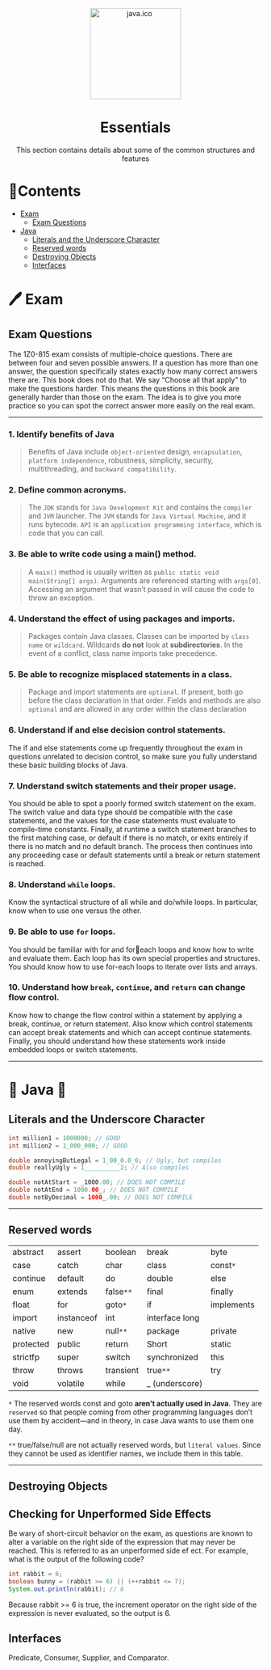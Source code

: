 <p align="center">
  <img width="180" src="./attachments/Images/java.ico" alt="java.ico">
  <h1 align="center">Essentials</h1>
  <p align="center">This section contains details about some of the common structures and features</p>
</p>

# 📝Contents
- [Exam](#%EF%B8%8F-exam)
  - [Exam Questions](#exam-questions)
- [Java](#-java-)
  - [Literals and the Underscore Character](#literals-and-the-underscore-character)
  - [Reserved words](#reserved-words)
  - [Destroying Objects](#destroying-objects)
  - [Interfaces](#interfaces)

# 🖊️ Exam

## Exam Questions

The 1Z0-815 exam consists of multiple-choice questions. There are
between four and seven possible answers. If a question has more than
one answer, the question specifically states exactly how many correct
answers there are. This book does not do that. We say “Choose all that
apply” to make the questions harder. This means the questions in this
book are generally harder than those on the exam. The idea is to give
you more practice so you can spot the correct answer more easily on
the real exam.

---

### 1. Identify benefits of Java

> Benefits of Java include `object-oriented`
design, `encapsulation`, `platform independence`, robustness, simplicity,
security, multithreading, and `backward compatibility`.

### 2. Define common acronyms. 

> The `JDK` stands for `Java Development
Kit` and contains the `compiler` and `JVM` launcher. The `JVM` stands for
`Java Virtual Machine`, and it runs bytecode. `API` is an `application
programming interface`, which is code that you can call.

### 3. Be able to write code using a main() method. 
> A `main()` method
is usually written as `public static void main(String[] args)`.
Arguments are referenced starting with `args[0]`. Accessing an
argument that wasn’t passed in will cause the code to throw an
exception.

### 4. Understand the effect of using packages and imports.
> Packages contain Java classes. Classes can be imported by `class name`
or `wildcard`. Wildcards **do not** look at **subdirectories**. In the event of a
conflict, class name imports take precedence.

### 5. Be able to recognize misplaced statements in a class. 
> Package and import statements are `optional`. If present, both go before the class
declaration in that order. Fields and methods are also `optional` and are
allowed in any order within the class declaration

### 6. Understand if and else decision control statements. 
The if and else statements come up frequently throughout the exam in
questions unrelated to decision control, so make sure you fully
understand these basic building blocks of Java.

### 7. Understand switch statements and their proper usage. 
You should be able to spot a poorly formed switch statement on the exam.
The switch value and data type should be compatible with the case
statements, and the values for the case statements must evaluate to
compile-time constants. Finally, at runtime a switch statement
branches to the first matching case, or default if there is no match, or
exits entirely if there is no match and no default branch. The process
then continues into any proceeding case or default statements until a
break or return statement is reached.

### 8. Understand `while` loops. 
Know the syntactical structure of all while
and do/while loops. In particular, know when to use one versus the
other.

### 9. Be able to use `for` loops. 
You should be familiar with for and foreach loops and know how to write and evaluate them. Each loop has
its own special properties and structures. You should know how to use
for-each loops to iterate over lists and arrays.

### 10. Understand how `break`, `continue`, and `return` can change flow control.
Know how to change the flow control within a statement by
applying a break, continue, or return statement. Also know which
control statements can accept break statements and which can accept
continue statements. Finally, you should understand how these
statements work inside embedded loops or switch statements.

---

# 🐾 Java 🐾

## Literals and the Underscore Character

```java
int million1 = 1000000; // GOOD
int million2 = 1_000_000; // GOOD

double annoyingButLegal = 1_00_0.0_0; // Ugly, but compiles
double reallyUgly = 1__________2; // Also compiles

double notAtStart = _1000.00; // DOES NOT COMPILE
double notAtEnd = 1000.00_; // DOES NOT COMPILE
double notByDecimal = 1000_.00; // DOES NOT COMPILE
```

---

## Reserved words
|  | | | | |
|  --- | --- | --- | --- | --- |
|  abstract | assert | boolean | break | byte |
|  case | catch | char | class | const`*` |
|  continue | default | do | double | else |
|  enum | extends | false`**` | final | finally |
|  float | for | goto`*` | if | implements |
|  import | instanceof | int | interface long |
|  native | new | null`**` | package | private |
|  protected | public | return | Short | static |
|  strictfp | super | switch | synchronized | this |
|  throw | throws | transient | true`**` | try |
|  void | volatile | while | _ (underscore) | |

`*` The reserved words const and goto **aren’t actually used in Java**. They are `reserved` so that
people coming from other programming languages don’t use them by accident—and in theory,
in case Java wants to use them one day.

`**` true/false/null are not actually reserved words, but `literal values`. Since they cannot be
used as identifier names, we include them in this table.

---

## Destroying Objects

## Checking for Unperformed Side Effects
Be wary of short-circuit behavior on the exam, as questions are known
to alter a variable on the right side of the expression that may never be
reached. This is referred to as an unperformed side ef ect. For
example, what is the output of the following code?

```java
int rabbit = 6;
boolean bunny = (rabbit >= 6) || (++rabbit <= 7);
System.out.println(rabbit); // 6
```

Because rabbit >= 6 is true, the increment operator on the right side
of the expression is never evaluated, so the output is 6.

## Interfaces

Predicate, Consumer, Supplier, and Comparator.
